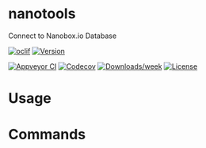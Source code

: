 nanotools
=========

Connect to Nanobox.io Database

[![oclif](https://img.shields.io/badge/cli-oclif-brightgreen.svg)](https://oclif.io)
[![Version](https://img.shields.io/npm/v/nanotools.svg)](https://npmjs.org/package/nanotools)

[![Appveyor CI](https://ci.appveyor.com/api/projects/status/github/pingsrl/nanotools?branch=master&svg=true)](https://ci.appveyor.com/project/pingsrl/nanotools/branch/master)
[![Codecov](https://codecov.io/gh/pingsrl/nanotools/branch/master/graph/badge.svg)](https://codecov.io/gh/pingsrl/nanotools)
[![Downloads/week](https://img.shields.io/npm/dw/nanotools.svg)](https://npmjs.org/package/nanotools)
[![License](https://img.shields.io/npm/l/nanotools.svg)](https://github.com/pingsrl/nanotools/blob/master/package.json)

<!-- toc -->
# Usage
<!-- usage -->
# Commands
<!-- commands -->
